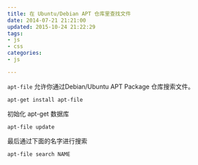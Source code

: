 ```yaml
---
title: 在 Ubuntu/Debian APT 仓库里查找文件
date: 2014-07-21 21:21:00
updated: 2015-10-24 21:22:29
tags: 
- js
- css
categories: 
- js

---
```

`apt-file` 允许你通过Debian/Ubuntu APT Package 仓库搜索文件。

    apt-get install apt-file

初始化 apt-get 数据库

    apt-file update

最后通过下面的名字进行搜索

    apt-file search NAME


<!--more-->


